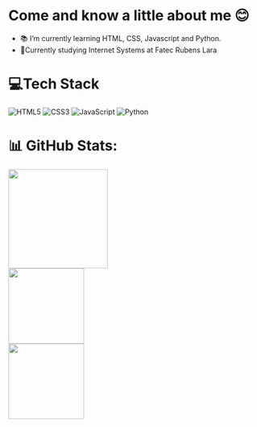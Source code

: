 <h1> Come and know a little about me 😊</h1>

- 📚 I’m currently learning HTML, CSS, Javascript and Python.
- 📖Currently studying Internet Systems at Fatec Rubens Lara


 # 💻Tech Stack 
 ![HTML5](https://img.shields.io/badge/html5-%23E34F26.svg?style=flat&logo=html5&logoColor=white)
 ![CSS3](https://img.shields.io/badge/css3-%231572B6.svg?style=flat&logo=css3&logoColor=white)
 ![JavaScript](https://img.shields.io/badge/javascript-%23323330.svg?style=flat&logo=javascript&logoColor=%23F7DF1E)
 ![Python](https://img.shields.io/badge/-Python-05122A?style=flat&logo=python)&nbsp;
 # 📊 GitHub Stats:

<div>
 <a href="https://github.com/sheroques"/>
 <img height="197em" src="https://github-readme-stats.vercel.app/api/top-langs/?username=sheroques&theme=tokyonight&hide_border=true&include_all_commits=true&count_private=true&layout=compact"/><br>
 <img height="150em" src="https://github-readme-stats.vercel.app/api?username=sheroques&show_icons=true&theme=tokyonight&hide_border=true&include_all_commits=true&count_private=true"/><br>
 <img height="150em" src="https://github-readme-streak-stats.herokuapp.com/?user=sheroques&theme=tokyonight&hide_border=true"/>
</div>
